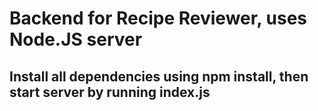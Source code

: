 # Backend for Recipe Reviewer, uses Node.JS server
## Install all dependencies using npm install, then start server by running index.js

